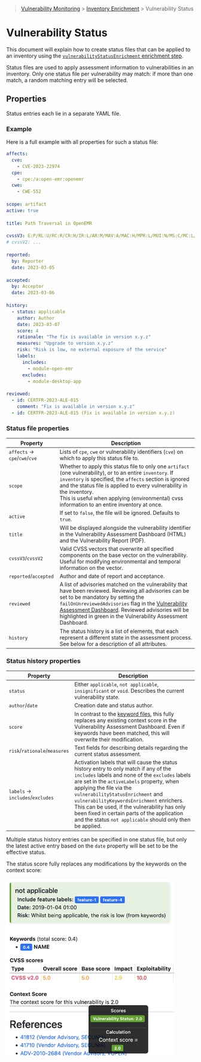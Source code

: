 > [Vulnerability Monitoring](../inventory-enrichment-overview.md) > [Inventory Enrichment](inventory-enrichment.md) >
> Vulnerability Status

# Vulnerability Status

This document will explain how to create status files that can be applied to an inventory using the
[`vulnerabilityStatusEnrichment` enrichment step](steps.md).

Status files are used to apply assessment information to vulnerabilities in an inventory. Only one status file per
vulnerability may match: if more than one match, a random matching entry will be selected.

## Properties

Status entries each lie in a separate YAML file.

### Example

Here is a full example with all properties for such a status file:

```yaml
affects:
  cve:
    - CVE-2023-22974
  cpe:
    - cpe:/a:open-emr:openemr
  cwe:
    - CWE-552

scope: artifact
active: true

title: Path Traversal in OpenEMR

cvssV3: E:P/RL:U/RC:R/CR:H/IR:L/AR:M/MAV:A/MAC:H/MPR:L/MUI:N/MS:C/MC:L/MI:N/MA:L
# cvssV2: ...

reported:
  by: Reporter
  date: 2023-03-05

accepted:
  by: Acceptor
  date: 2023-03-06

history:
  - status: applicable
    author: Author
    date: 2023-03-07
    score: 4
    rationale: "The fix is available in version x.y.z"
    measures: "Upgrade to version x.y.z"
    risk: "Risk is low, no external exposure of the service"
    labels:
      includes:
        - module-open-emr
      excludes:
        - module-desktop-app

reviewed:
  - id: CERTFR-2023-ALE-015
    comment: "Fix is available in version x.y.z"
  - id: CERTFR-2023-ALE-015 (Fix is available in version x.y.z)
```

### Status file properties

| Property                      | Description                                                                                                                                                                                                                                                                                                                                                               |
|-------------------------------|---------------------------------------------------------------------------------------------------------------------------------------------------------------------------------------------------------------------------------------------------------------------------------------------------------------------------------------------------------------------------|
| `affects` → `cpe`/`cwe`/`cve` | Lists of `cpe`, `cwe` or vulnerability identifiers (`cve`) on which to apply this status file to.                                                                                                                                                                                                                                                                         |
| `scope`                       | Whether to apply this status file to only one `artifact` (one vulnerability), or to an entire `inventory`. If `inventory` is specified, the `affects` section is ignored and the status file is applied to every vulnerability in the inventory.<br/>This is useful when applying (environmental) cvss information to an entire inventory at once.                        |
| `active`                      | If set to `false`, the file will be ignored. Defaults to `true`.                                                                                                                                                                                                                                                                                                          |
| `title`                       | Will be displayed alongside the vulnerability identifier in the Vulnerability Assessment Dashboard (HTML) and the Vulnerability Report (PDF).                                                                                                                                                                                                                             |
| `cvssV3`/`cvssV2`             | Valid CVSS vectors that overwrite all specified components on the base vector on the vulnerability. Useful for modifying environmental and temporal information on the vector.                                                                                                                                                                                            |
| `reported`/`accepted`         | Author and date of report and acceptance.                                                                                                                                                                                                                                                                                                                                 |
| `reviewed`                    | A list of advisories matched on the vulnerability that have been reviewed. Reviewing all advisories can be set to be mandatory by setting the `failOnUnreviewedAdvisories` flag in the [Vulnerability Assessment Dashboard](steps.md#vulnerability-assessment-dashboard-vad). Reviewed advisories will be highlighted in green in the Vulnerability Assessment Dashboard. |
| `history`                     | The status history is a list of elements, that each represent a different state in the assessment process. See below for a description of all attributes.                                                                                                                                                                                                                 |

### Status history properties

| Property                         | Description                                                                                                                                                                                                                                                                                                                                                                                                                                                    |
|----------------------------------|----------------------------------------------------------------------------------------------------------------------------------------------------------------------------------------------------------------------------------------------------------------------------------------------------------------------------------------------------------------------------------------------------------------------------------------------------------------|
| `status`                         | Either `applicable`, `not applicable`, `insignificant` or `void`. Describes the current vulnerability state.                                                                                                                                                                                                                                                                                                                                                   |
| `author`/`date`                  | Creation date and status author.                                                                                                                                                                                                                                                                                                                                                                                                                               |
| `score`                          | In contrast to the [keyword files](vulnerability-keywords.md), this fully replaces any existing context score in the Vulnerability Assessment Dashboard. Even if keywords have been matched, this will overwrite their modification.                                                                                                                                                                                                                           |
| `risk`/`rationale`/`measures`    | Text fields for describing details regarding the current status assessment.                                                                                                                                                                                                                                                                                                                                                                                    |
| `labels` → `includes`/`excludes` | Activation labels that will cause the status history entry to only match if any of the `includes` labels and none of the `excludes` labels are set in the `activeLabels` property, when applying the file via the `vulnerabilityStatusEnrichment` and `vulnerabilityKeywordsEnrichment` enrichers. This can be used, if the vulnerability has only been fixed in certain parts of the application and the status `not applicable` should only then be applied. |

Multiple status history entries can be specified in one status file, but only the latest active entry based on the
`date` property will be set to be the effective status.

The status score fully replaces any modifications by the keywords on the context score:

<img alt="Modified context score via status file" src="modified-context-score-status.png" width="450"/>

